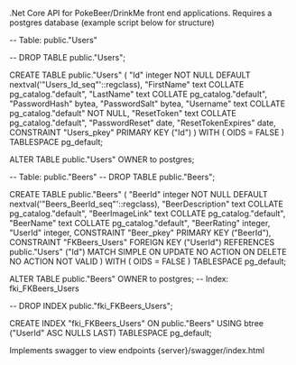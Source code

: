 .Net Core API for PokeBeer/DrinkMe front end applications.
Requires a postgres database (example script below for structure)

-- Table: public."Users"

-- DROP TABLE public."Users";

CREATE TABLE public."Users"
(
    "Id" integer NOT NULL DEFAULT nextval('"Users_Id_seq"'::regclass),
    "FirstName" text COLLATE pg_catalog."default",
    "LastName" text COLLATE pg_catalog."default",
    "PasswordHash" bytea,
    "PasswordSalt" bytea,
    "Username" text COLLATE pg_catalog."default" NOT NULL,
    "ResetToken" text COLLATE pg_catalog."default",
    "PasswordReset" date,
    "ResetTokenExpires" date,
    CONSTRAINT "Users_pkey" PRIMARY KEY ("Id")
)
WITH (
    OIDS = FALSE
)
TABLESPACE pg_default;

ALTER TABLE public."Users"
    OWNER to postgres;

-- Table: public."Beers"
-- DROP TABLE public."Beers";

CREATE TABLE public."Beers"
(
    "BeerId" integer NOT NULL DEFAULT nextval('"Beers_BeerId_seq"'::regclass),
    "BeerDescription" text COLLATE pg_catalog."default",
    "BeerImageLink" text COLLATE pg_catalog."default",
    "BeerName" text COLLATE pg_catalog."default",
    "BeerRating" integer,
    "UserId" integer,
    CONSTRAINT "Beer_pkey" PRIMARY KEY ("BeerId"),
    CONSTRAINT "FKBeers_Users" FOREIGN KEY ("UserId")
        REFERENCES public."Users" ("Id") MATCH SIMPLE
        ON UPDATE NO ACTION
        ON DELETE NO ACTION
        NOT VALID
)
WITH (
    OIDS = FALSE
)
TABLESPACE pg_default;

ALTER TABLE public."Beers"
    OWNER to postgres;
-- Index: fki_FKBeers_Users

-- DROP INDEX public."fki_FKBeers_Users";

CREATE INDEX "fki_FKBeers_Users"
    ON public."Beers" USING btree
    ("UserId" ASC NULLS LAST)
    TABLESPACE pg_default;



Implements swagger to view endpoints
{server}/swagger/index.html
